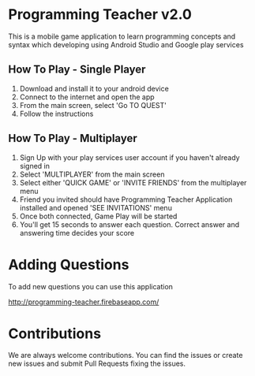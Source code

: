 # Programming Teacher v2.0
This is a mobile game application to learn programming concepts and syntax which developing using Android Studio and Google play services

## How To Play - Single Player
1. Download and install it to your android device
2. Connect to the internet and open the app
3. From the main screen, select 'Go TO QUEST'
4. Follow the instructions

## How To Play - Multiplayer
1. Sign Up with your play services user account if you haven't already signed in
2. Select 'MULTIPLAYER' from the main screen
3. Select either 'QUICK GAME' or 'INVITE FRIENDS' from the multiplayer menu
4. Friend you invited should have Programming Teacher Application installed and opened 'SEE INVITATIONS' menu
5. Once both connected, Game Play will be started
6. You'll get 15 seconds to answer each question. Correct answer and answering time decides your score

# Adding Questions
To add new questions you can use this application

http://programming-teacher.firebaseapp.com/

# Contributions
We are always welcome contributions. You can find the issues or create new issues and submit Pull Requests fixing the issues.
